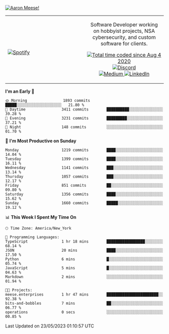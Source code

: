 [![Aaron Meese!](https://user-images.githubusercontent.com/17814535/88975338-a2aabf00-d27f-11ea-963f-8a19608716b4.png)](https://github.com/ajmeese7/readme-ascii "README ASCII")

<!-- Modified from project here: https://github.com/novatorem/novatorem -->
<table width="100%">
  <tr>
  <td width="50%">

&nbsp; <br> [![Spotify](https://ajmeese7.vercel.app/api/spotify)](https://open.spotify.com/user/ajmeese)

  </td>
  <td width="50%">
    <p align="center">
    Software Developer working on hobbyist projects, NSA cybersecurity, and custom software for clients.
    </p>
    <p align="center">
      <a href="https://wakatime.com/@f726891d-3b02-46cd-9b60-e8c59f9e2b14">
        <img src="https://wakatime.com/badge/user/f726891d-3b02-46cd-9b60-e8c59f9e2b14.svg" alt="Total time coded since Aug 4 2020" title="WakaTime" />
      </a>
      <a href="http://link.aaronmeese.com/discord">
        <img src="https://img.shields.io/badge/discord-ajmeese7%234835-369?style=flat-square&logo=discord&logoColor=white&color=purple" alt="Discord" title="Discord">
      </a>
      <br />
      <a href="https://link.aaronmeese.com/medium">
        <img src="https://img.shields.io/badge/medium-ajmeese7-1DB954?style=flat-square&logo=medium&logoColor=white" alt="Medium" title="Medium">
      </a>
      <a href="https://link.aaronmeese.com/linkedin">
        <img src="https://img.shields.io/badge/linkedIn-aaronmeese-1DB954?style=flat-square&logo=linkedin&logoColor=white&color=blue" alt="LinkedIn" title="LinkedIn">
      </a>
    </p>
  </td>

</table>

[//]: <> (The `&nbsp;` is to have Aphelion take up more space)

<!--START_SECTION:waka-->
**I'm an Early 🐤** 

```text
🌞 Morning                1893 commits        █████░░░░░░░░░░░░░░░░░░░░   21.80 % 
🌆 Daytime                3411 commits        ██████████░░░░░░░░░░░░░░░   39.28 % 
🌃 Evening                3231 commits        █████████░░░░░░░░░░░░░░░░   37.21 % 
🌙 Night                  148 commits         ░░░░░░░░░░░░░░░░░░░░░░░░░   01.70 % 
```
📅 **I'm Most Productive on Sunday** 

```text
Monday                   1219 commits        ████░░░░░░░░░░░░░░░░░░░░░   14.04 % 
Tuesday                  1399 commits        ████░░░░░░░░░░░░░░░░░░░░░   16.11 % 
Wednesday                1141 commits        ███░░░░░░░░░░░░░░░░░░░░░░   13.14 % 
Thursday                 1057 commits        ███░░░░░░░░░░░░░░░░░░░░░░   12.17 % 
Friday                   851 commits         ██░░░░░░░░░░░░░░░░░░░░░░░   09.80 % 
Saturday                 1356 commits        ████░░░░░░░░░░░░░░░░░░░░░   15.62 % 
Sunday                   1660 commits        █████░░░░░░░░░░░░░░░░░░░░   19.12 % 
```


📊 **This Week I Spent My Time On** 

```text
🕑︎ Time Zone: America/New_York

💬 Programming Languages: 
TypeScript               1 hr 18 mins        █████████████████░░░░░░░░   68.14 % 
JSON                     20 mins             ████░░░░░░░░░░░░░░░░░░░░░   17.50 % 
Python                   6 mins              █░░░░░░░░░░░░░░░░░░░░░░░░   05.74 % 
JavaScript               5 mins              █░░░░░░░░░░░░░░░░░░░░░░░░   04.63 % 
Markdown                 2 mins              ░░░░░░░░░░░░░░░░░░░░░░░░░   01.94 % 

🐱‍💻 Projects: 
meese.enterprises        1 hr 47 mins        ███████████████████████░░   92.38 % 
bits-and-bobbles         7 mins              ██░░░░░░░░░░░░░░░░░░░░░░░   06.77 % 
operations               0 secs              ░░░░░░░░░░░░░░░░░░░░░░░░░   00.85 % 
```


 Last Updated on 23/05/2023 01:10:57 UTC
<!--END_SECTION:waka-->
